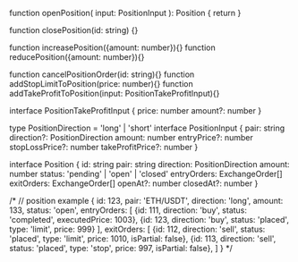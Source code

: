 function openPosition( input: PositionInput ): Position {
    return 
}

function closePosition(id: string) {}

function increasePosition({amount: number}){}
function reducePosition({amount: number}){}

function cancelPositionOrder(id: string){}
function addStopLimitToPosition(price: number){}
function addTakeProfitToPosition(input: PositionTakeProfitInput){}


interface PositionTakeProfitInput {
    price: number
    amount?: number
}


type PositionDirection = 'long' | 'short'
interface PositionInput {
    pair: string
    direction?: PositionDirection
    amount: number
    entryPrice?: number
    stopLossPrice?: number
    takeProfitPrice?: number
}

interface Position {
    id: string
    pair: string
    direction: PositionDirection
    amount: number
    status: 'pending' | 'open' | 'closed'
    entryOrders: ExchangeOrder[]
    exitOrders: ExchangeOrder[]
    openAt?: number
    closedAt?: number
} 

/*
// position example
{
    id: 123,
    pair: 'ETH/USDT',
    direction: 'long',
    amount: 133,
    status: 'open',
    entryOrders: [
        {id: 111, direction: 'buy', status: 'completed', executedPrice: 1003},
        {id: 123, direction: 'buy', status: 'placed', type: 'limit', price: 999}
    ],
    exitOrders: [
        {id: 112, direction: 'sell', status: 'placed', type: 'limit', price: 1010, isPartial: false},
        {id: 113, direction: 'sell', status: 'placed', type: 'stop', price: 997, isPartial: false},
    ]
}
*/
